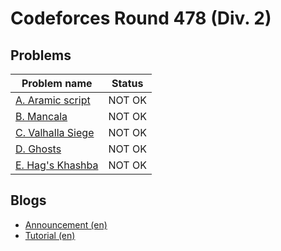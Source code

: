 # Codeforces Round 478 (Div. 2)

## Problems

|Problem name|Status|
|------------|---------|
| [A. Aramic script](problems/A._Aramic_script.md)|NOT OK|
| [B. Mancala](problems/B._Mancala.md)|NOT OK|
| [C. Valhalla Siege](problems/C._Valhalla_Siege.md)|NOT OK|
| [D. Ghosts](problems/D._Ghosts.md)|NOT OK|
| [E. Hag's Khashba](problems/E._Hag's_Khashba.md)|NOT OK|
## Blogs

- [Announcement (en)](blogs/Announcement_(en).md)
- [Tutorial (en)](blogs/Tutorial_(en).md)
